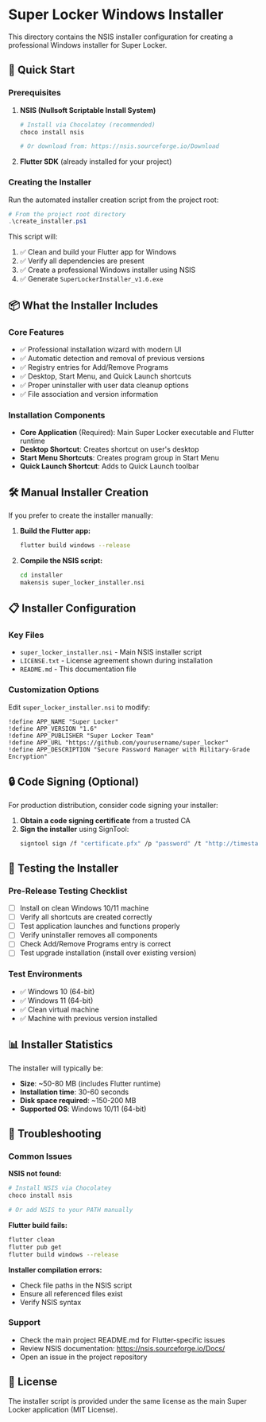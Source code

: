 # Super Locker Windows Installer

This directory contains the NSIS installer configuration for creating a professional Windows installer for Super Locker.

## 🚀 Quick Start

### Prerequisites

1. **NSIS (Nullsoft Scriptable Install System)**
   ```bash
   # Install via Chocolatey (recommended)
   choco install nsis
   
   # Or download from: https://nsis.sourceforge.io/Download
   ```

2. **Flutter SDK** (already installed for your project)

### Creating the Installer

Run the automated installer creation script from the project root:

```powershell
# From the project root directory
.\create_installer.ps1
```

This script will:
1. ✅ Clean and build your Flutter app for Windows
2. ✅ Verify all dependencies are present
3. ✅ Create a professional Windows installer using NSIS
4. ✅ Generate `SuperLockerInstaller_v1.6.exe`

## 📦 What the Installer Includes

### Core Features
- ✅ Professional installation wizard with modern UI
- ✅ Automatic detection and removal of previous versions
- ✅ Registry entries for Add/Remove Programs
- ✅ Desktop, Start Menu, and Quick Launch shortcuts
- ✅ Proper uninstaller with user data cleanup options
- ✅ File association and version information

### Installation Components
- **Core Application** (Required): Main Super Locker executable and Flutter runtime
- **Desktop Shortcut**: Creates shortcut on user's desktop
- **Start Menu Shortcuts**: Creates program group in Start Menu
- **Quick Launch Shortcut**: Adds to Quick Launch toolbar

## 🛠️ Manual Installer Creation

If you prefer to create the installer manually:

1. **Build the Flutter app:**
   ```bash
   flutter build windows --release
   ```

2. **Compile the NSIS script:**
   ```bash
   cd installer
   makensis super_locker_installer.nsi
   ```

## 📋 Installer Configuration

### Key Files
- `super_locker_installer.nsi` - Main NSIS installer script
- `LICENSE.txt` - License agreement shown during installation
- `README.md` - This documentation file

### Customization Options

Edit `super_locker_installer.nsi` to modify:

```nsis
!define APP_NAME "Super Locker"
!define APP_VERSION "1.6"
!define APP_PUBLISHER "Super Locker Team"
!define APP_URL "https://github.com/yourusername/super_locker"
!define APP_DESCRIPTION "Secure Password Manager with Military-Grade Encryption"
```

## 🔒 Code Signing (Optional)

For production distribution, consider code signing your installer:

1. **Obtain a code signing certificate** from a trusted CA
2. **Sign the installer** using SignTool:
   ```bash
   signtool sign /f "certificate.pfx" /p "password" /t "http://timestamp.verisign.com/scripts/timstamp.dll" SuperLockerInstaller_v1.6.exe
   ```

## 🧪 Testing the Installer

### Pre-Release Testing Checklist
- [ ] Install on clean Windows 10/11 machine
- [ ] Verify all shortcuts are created correctly
- [ ] Test application launches and functions properly
- [ ] Verify uninstaller removes all components
- [ ] Check Add/Remove Programs entry is correct
- [ ] Test upgrade installation (install over existing version)

### Test Environments
- ✅ Windows 10 (64-bit)
- ✅ Windows 11 (64-bit)
- ✅ Clean virtual machine
- ✅ Machine with previous version installed

## 📊 Installer Statistics

The installer will typically be:
- **Size**: ~50-80 MB (includes Flutter runtime)
- **Installation time**: 30-60 seconds
- **Disk space required**: ~150-200 MB
- **Supported OS**: Windows 10/11 (64-bit)

## 🐛 Troubleshooting

### Common Issues

**NSIS not found:**
```bash
# Install NSIS via Chocolatey
choco install nsis

# Or add NSIS to your PATH manually
```

**Flutter build fails:**
```bash
flutter clean
flutter pub get
flutter build windows --release
```

**Installer compilation errors:**
- Check file paths in the NSIS script
- Ensure all referenced files exist
- Verify NSIS syntax

### Support
- Check the main project README.md for Flutter-specific issues
- Review NSIS documentation: https://nsis.sourceforge.io/Docs/
- Open an issue in the project repository

## 📝 License

The installer script is provided under the same license as the main Super Locker application (MIT License). 